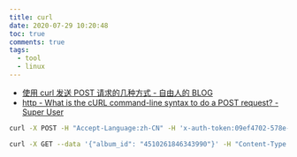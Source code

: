 ```yaml
---
title: curl
date: 2020-07-29 10:20:48
toc: true
comments: true
tags:
  - tool
  - linux
---
```


- [使用 curl 发送 POST 请求的几种方式 - 自由人的 BLOG](https://ifttl.com/send-http-post-request-with-curl/)
- [http - What is the cURL command-line syntax to do a POST request? - Super User](https://superuser.com/questions/149329/what-is-the-curl-command-line-syntax-to-do-a-post-request)

```sh
curl -X POST -H "Accept-Language:zh-CN" -H 'x-auth-token:09ef4702-578e-408b-91b2-a40393dfc996' -F 'symbol=BTC/USDT' -F 'price=76.00000' -F 'amount=1002' -F 'direction=BUY' -F 'type=LIMIT_PRICE' http://192.168.1.22:8091/exchange/order/add
```

```sh
curl -X GET --data '{"album_id": "4510261846343990"}' -H "Content-Type:application/json"  http://localhost:6004/media/output/materiellist
```
